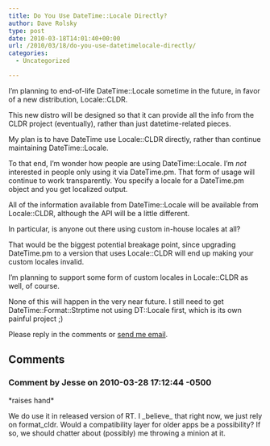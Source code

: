 ```yaml
---
title: Do You Use DateTime::Locale Directly?
author: Dave Rolsky
type: post
date: 2010-03-18T14:01:40+00:00
url: /2010/03/18/do-you-use-datetimelocale-directly/
categories:
  - Uncategorized

---
```

I&#8217;m planning to end-of-life DateTime::Locale sometime in the future, in favor of a new distribution, Locale::CLDR.

This new distro will be designed so that it can provide all the info from the CLDR project (eventually), rather than just datetime-related pieces.

My plan is to have DateTime use Locale::CLDR directly, rather than continue maintaining DateTime::Locale.

To that end, I&#8217;m wonder how people are using DateTime::Locale. I&#8217;m _not_ interested in people only using it via DateTime.pm. That form of usage will continue to work transparently. You specify a locale for a DateTime.pm object and you get localized output.

All of the information available from DateTime::Locale will be available from Locale::CLDR, although the API will be a little different.

In particular, is anyone out there using custom in-house locales at all?

That would be the biggest potential breakage point, since upgrading DateTime.pm to a version that uses Locale::CLDR will end up making your custom locales invalid.

I&#8217;m planning to support some form of custom locales in Locale::CLDR as well, of course.

None of this will happen in the very near future. I still need to get DateTime::Format::Strptime not using DT::Locale first, which is its own painful project ;)

Please reply in the comments or [send me email][1].

 [1]: mailto:autarch@urth.org

## Comments

### Comment by Jesse on 2010-03-28 17:12:44 -0500
\*raises hand\* 

We do use it in released version of RT. I \_believe\_ that right now, we just rely on format_cldr. Would a compatibility layer for older apps be a possibility? If so, we should chatter about (possibly) me throwing a minion at it.
